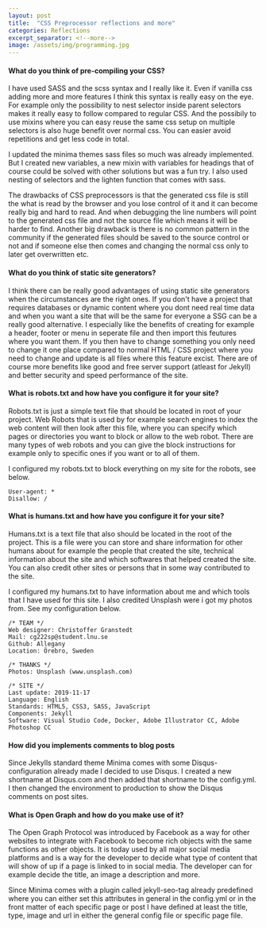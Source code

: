 ```yaml
---
layout: post
title:  "CSS Preprocessor reflections and more"
categories: Reflections
excerpt_separator: <!--more-->
image: /assets/img/programming.jpg
---
```

#### What do you think of pre-compiling your CSS?
I have used SASS and the scss syntax and I really like it. Even if vanilla css adding more and more features I think this syntax is really easy on the eye.
For example only the possibility to nest selector inside parent selectors makes it really easy to follow compared to regular CSS. And the possibily to use mixins
where you can easy reuse the same css setup on multiple selectors is also huge benefit over normal css. You can easier avoid repetitions and get less code in total.
<!--more-->

I updated the minima themes sass files so much was already implemented. But I created new variables, a new mixin with variables for headings that of course could be solved with other solutions but 
was a fun try. I also used nesting of selectors and the lighten function that comes with sass.

The drawbacks of CSS preprocessors is that the generated css file is still the what is read by the browser and you lose control of it and it can become really big and hard to read. And when debugging
the line numbers will point to the generated css file and not the source file which means it will be harder to find. Another big drawback is there is no common pattern in the community if the generated files
should be saved to the source control or not and if someone else then comes and changing the normal css only to later get overwritten etc.

#### What do you think of static site generators?
I think there can be really good advantages of using static site generators when the circumstances are the right ones. If you don't have a project that requires databases or
dynamic content where you dont need real time data and when you want a site that will be the same for everyone a SSG can be a really good alternative. I especially like the benefits
of creating for example a header, footer or menu in seperate file and then import this feutures where you want them. If you then have to change something you only need to change it one place
compared to normal HTML / CSS project where you need to change and update is all files where this feature excist. There are of course more benefits like good and free server support (atleast for Jekyll)
and better security and speed performance of the site.

#### What is robots.txt and how have you configure it for your site?
Robots.txt is just a simple text file that should be located in root of your project. Web Robots that is used by for example search engines to index the web content
will then look after this file, where you can specify which pages or directories you want to block or allow to the web robot. There are many types of web robots
and you can give the block instructions for example only to specific ones if you want or to all of them.

I configured my robots.txt to block everything on my site for the robots, see below.
~~~~
User-agent: *
Disallow: /
~~~~

#### What is humans.txt and how have you configure it for your site?
Humans.txt is a text file that also should be located in the root of the project. This is a file were you can store and share information for other humans about for example
the people that created the site, technical information about the site and which softwares that helped created the site. You can also credit other sites or persons that in some way 
contributed to the site.

I configured my humans.txt to have information about me and which tools that I have used for this site. I also credited Unsplash were i got my photos from. See my configuration below.
~~~~
/* TEAM */
Web designer: Christoffer Granstedt
Mail: cg222sp@student.lnu.se
Github: Allegany
Location: Örebro, Sweden

/* THANKS */
Photos: Unsplash (www.unsplash.com)

/* SITE */             
Last update: 2019-11-17
Language: English   
Standards: HTML5, CSS3, SASS, JavaScript  
Components: Jekyll              
Software: Visual Studio Code, Docker, Adobe Illustrator CC, Adobe Photoshop CC
~~~~

#### How did you implements comments to blog posts
Since Jekylls standard theme Minima comes with some Disqus-configuration already made I decided to use Disqus. I created a new shortname at Disqus.com
and then added that shortname to the config.yml. I then changed the environment to production to show the Disqus comments on post sites.

#### What is Open Graph and how do you make use of it?
The Open Graph Protocol was introduced by Facebook as a way for other websites to integrate with Facebook to become rich objects with the same functions 
as other objects. It is today used by all major social media platforms and is a way for the developer to decide what type of content that will show of up
if a page is linked to in social media. The developer can for example decide the title, an image a description and more.

Since Minima comes with a plugin called jekyll-seo-tag already predefined where you can either set this attributes in general in the config.yml or in the front matter
of each specific page or post I have defined at least the title, type, image and url in either the general config file or specific page file.
